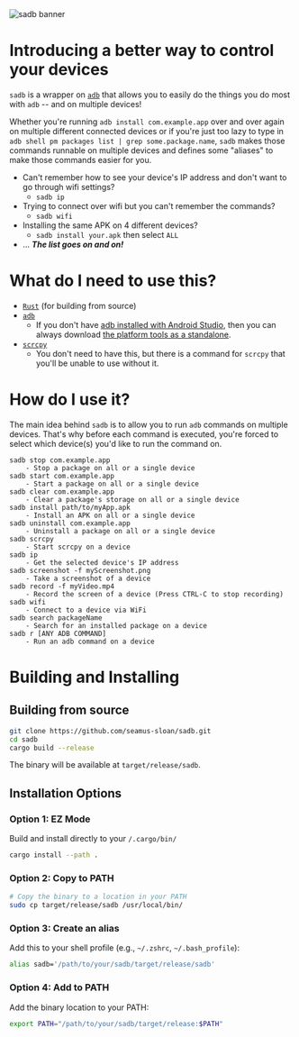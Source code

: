 <img src="https://github.com/seamus-sloan/sadb/assets/49955196/e03b59ce-18a6-467d-9445-b3b5a79f2389" alt="sadb banner">

# Introducing a better way to control your devices
`sadb` is a wrapper on [`adb`](https://developer.android.com/studio/releases/platform-tools) that allows you to easily do the things you do most with `adb` -- and on multiple devices! 

Whether you're running `adb install com.example.app` over and over again on multiple different connected devices or if you're just too lazy to type in `adb shell pm packages list | grep some.package.name`, `sadb` makes those commands runnable on multiple devices and defines some "aliases" to make those commands easier for you.

- Can't remember how to see your device's IP address and don't want to go through wifi settings? 
  - `sadb ip`
- Trying to connect over wifi but you can't remember the commands? 
  - `sadb wifi`
- Installing the same APK on 4 different devices? 
  - `sadb install your.apk` then select `ALL`
- ... **_The list goes on and on!_**


# What do I need to use this?
- [`Rust`](https://www.rust-lang.org/tools/install) (for building from source)
- [`adb`](https://developer.android.com/studio/releases/platform-tools)
  - If you don't have [adb installed with Android Studio](https://developer.android.com/studio), then you can always download [the platform tools as a standalone](https://developer.android.com/studio/releases/platform-tools). 
- [`scrcpy`](https://github.com/Genymobile/scrcpy)
  - You don't need to have this, but there is a command for `scrcpy` that you'll be unable to use without it.

# How do I use it?
The main idea behind `sadb` is to allow you to run `adb` commands on multiple devices. That's why before each command is executed, you're forced to select which device(s) you'd like to run the command on. 

```
sadb stop com.example.app 
    - Stop a package on all or a single device
sadb start com.example.app 
    - Start a package on all or a single device
sadb clear com.example.app 
    - Clear a package's storage on all or a single device
sadb install path/to/myApp.apk 
    - Install an APK on all or a single device
sadb uninstall com.example.app 
    - Uninstall a package on all or a single device
sadb scrcpy 
    - Start scrcpy on a device
sadb ip 
    - Get the selected device's IP address
sadb screenshot -f myScreenshot.png 
    - Take a screenshot of a device
sadb record -f myVideo.mp4 
    - Record the screen of a device (Press CTRL-C to stop recording)
sadb wifi 
    - Connect to a device via WiFi
sadb search packageName 
    - Search for an installed package on a device
sadb r [ANY ADB COMMAND] 
    - Run an adb command on a device
```

# Building and Installing

## Building from source
```bash
git clone https://github.com/seamus-sloan/sadb.git
cd sadb
cargo build --release
```

The binary will be available at `target/release/sadb`.

## Installation Options

### Option 1: EZ Mode
Build and install directly to your `/.cargo/bin/`
```bash
cargo install --path .
```

### Option 2: Copy to PATH
```bash
# Copy the binary to a location in your PATH
sudo cp target/release/sadb /usr/local/bin/
```

### Option 3: Create an alias
Add this to your shell profile (e.g., `~/.zshrc`, `~/.bash_profile`):
```bash
alias sadb='/path/to/your/sadb/target/release/sadb'
```

### Option 4: Add to PATH
Add the binary location to your PATH:
```bash
export PATH="/path/to/your/sadb/target/release:$PATH"
```
